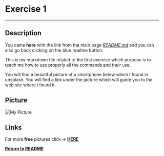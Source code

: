 # Exercise 1

***

## Description

You came **here** with the link from the main page [*README.md*](README.md) and you can also go back clicking on the
blue readme button.

This is my markdown file related to the first exercise which purpose is to teach me how to use properly all the
commands and their use.

You will find a beautiful picture of a smartphone below which I found in unsplash. You will find a link under the
picture which will guide you to the web site where i found it.

## Picture

![My Picture](mypic.jpg)

## Links

For more **free** pictures click -> [**HERE**](https://unsplash.com/)


[**Return to README**](README.md)